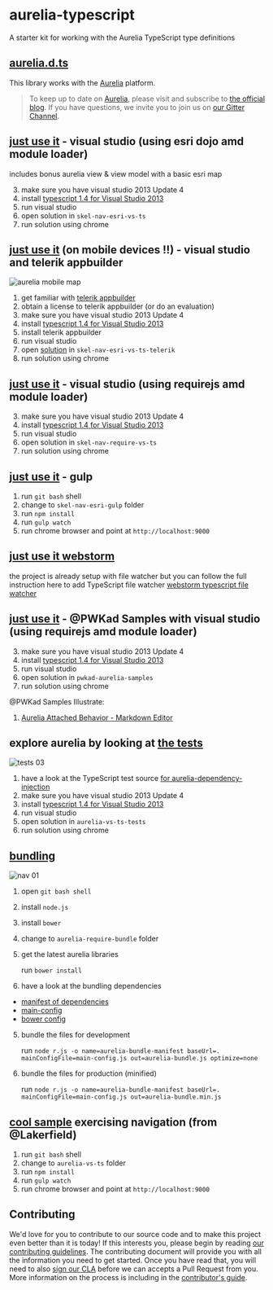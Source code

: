 # aurelia-typescript
A starter kit for working with the Aurelia TypeScript type definitions

## [aurelia.d.ts](https://github.com/cmichaelgraham/aurelia-typescript/blob/master/skel-nav-esri-vs-ts/skel-nav-esri-vs-ts/typings/aurelia/aurelia.d.ts)

This library works with the [Aurelia](http://www.aurelia.io/) platform.

> To keep up to date on [Aurelia](http://www.aurelia.io/), please visit and subscribe to [the official blog](http://blog.durandal.io/). If you have questions, we invite you to join us on [our Gitter Channel](https://gitter.im/aurelia/discuss).

## [just use it](https://github.com/cmichaelgraham/aurelia-typescript/tree/master/skel-nav-esri-vs-ts) - visual studio (using esri dojo amd module loader)

   includes bonus aurelia view & view model with a basic esri map
   
3. make sure you have visual studio 2013 Update 4
4. install [typescript 1.4 for Visual Studio 2013](https://visualstudiogallery.msdn.microsoft.com/2d42d8dc-e085-45eb-a30b-3f7d50d55304)
1. run visual studio
2. open solution in `skel-nav-esri-vs-ts`
3. run solution using chrome

## [just use it](https://github.com/cmichaelgraham/aurelia-typescript/tree/master/skel-nav-esri-vs-ts-telerik) (on mobile devices !!) - visual studio and telerik appbuilder

![aurelia mobile map](https://cloud.githubusercontent.com/assets/10272832/6097893/13ec4a94-af8b-11e4-84e0-3daf7ab9fdc7.png)

1. get familiar with [telerik appbuilder](http://www.telerik.com/appbuilder?gclid=CjwKEAiAxsymBRCegqiLzI7Q1S8SJADOgQrzc9xUVwF5CvDrJKjjjGyjeriPEDv8laO6TbxxascDaxoCnfHw_wcB)
2. obtain a license to telerik appbuilder (or do an evaluation)
3. make sure you have visual studio 2013 Update 4
4. install [typescript 1.4 for Visual Studio 2013](https://visualstudiogallery.msdn.microsoft.com/2d42d8dc-e085-45eb-a30b-3f7d50d55304)
5. install telerik appbuilder
6. run visual studio
7. open [solution](https://github.com/cmichaelgraham/aurelia-typescript/tree/master/skel-nav-esri-vs-ts-telerik) in `skel-nav-esri-vs-ts-telerik`
8. run solution using chrome

## [just use it](https://github.com/cmichaelgraham/aurelia-typescript/tree/master/skel-nav-require-vs-ts) - visual studio (using requirejs amd module loader)

3. make sure you have visual studio 2013 Update 4
4. install [typescript 1.4 for Visual Studio 2013](https://visualstudiogallery.msdn.microsoft.com/2d42d8dc-e085-45eb-a30b-3f7d50d55304)
1. run visual studio
2. open solution in `skel-nav-require-vs-ts`
3. run solution using chrome

## [just use it](https://github.com/cmichaelgraham/aurelia-typescript/tree/master/skel-nav-esri-gulp) - gulp

1. run `git bash` shell
2. change to `skel-nav-esri-gulp` folder
3. run `npm install`
4. run `gulp watch`
5. run chrome browser and point at `http://localhost:9000`

## [just use it webstorm](https://github.com/cmichaelgraham/aurelia-typescript/tree/master/skel-nav-require-webstorm-ts) 

the project is already setup with file watcher but you can follow the full instruction here to add TypeScript file watcher  [webstorm typescript file watcher](https://www.jetbrains.com/webstorm/help/typescript-support.html)
   
## [just use it](https://github.com/cmichaelgraham/aurelia-typescript/tree/master/pwkad-aurelia-samples) - @PWKad Samples with visual studio (using requirejs amd module loader)

3. make sure you have visual studio 2013 Update 4
4. install [typescript 1.4 for Visual Studio 2013](https://visualstudiogallery.msdn.microsoft.com/2d42d8dc-e085-45eb-a30b-3f7d50d55304)
1. run visual studio
2. open solution in `pwkad-aurelia-samples`
3. run solution using chrome

@PWKad Samples Illustrate:

1. [Aurelia Attached Behavior - Markdown Editor](https://github.com/cmichaelgraham/aurelia-typescript/tree/master/pwkad-aurelia-samples#markdown-editor--attached-behavior)
   
## explore aurelia by looking at [the tests](https://github.com/cmichaelgraham/aurelia-typescript/tree/master/aurelia-vs-ts-tests)

![tests 03](https://cloud.githubusercontent.com/assets/10272832/6097899/4042e1fc-af8b-11e4-8559-f93fa2bbea93.png)

1. have a look at the TypeScript test source [for aurelia-dependency-injection](https://github.com/cmichaelgraham/aurelia-typescript/blob/master/aurelia-vs-ts-tests/aurelia-vs-ts-tests/tests/dependency-injection-tests.ts)
3. make sure you have visual studio 2013 Update 4
4. install [typescript 1.4 for Visual Studio 2013](https://visualstudiogallery.msdn.microsoft.com/2d42d8dc-e085-45eb-a30b-3f7d50d55304)
1. run visual studio
2. open solution in `aurelia-vs-ts-tests`
3. run solution using chrome
   
## [bundling](https://github.com/cmichaelgraham/aurelia-typescript/tree/master/aurelia-require-bundle)

![nav 01](https://cloud.githubusercontent.com/assets/10272832/6092927/9595bd04-aeb0-11e4-9773-ea07da1e04af.png)

1. open `git bash shell`
2. install `node.js`
2. install `bower`
3. change to `aurelia-require-bundle` folder
3. get the latest aurelia libraries

   run `bower install`

4. have a look at the bundling dependencies

  * [manifest of dependencies](https://github.com/cmichaelgraham/aurelia-typescript/blob/master/aurelia-require-bundle/aurelia-bundle-manifest.js)
  * [main-config](https://github.com/cmichaelgraham/aurelia-typescript/blob/master/aurelia-require-bundle/main-config.js)
  * [bower config](https://github.com/cmichaelgraham/aurelia-typescript/blob/master/aurelia-require-bundle/bower.json)

5. bundle the files for development

   run `node r.js -o name=aurelia-bundle-manifest baseUrl=. mainConfigFile=main-config.js out=aurelia-bundle.js optimize=none`

6. bundle the files for production (minified)

   run `node r.js -o name=aurelia-bundle-manifest baseUrl=. mainConfigFile=main-config.js out=aurelia-bundle.min.js`

## [cool sample](https://github.com/cmichaelgraham/aurelia-typescript/tree/master/aurelia-vs-ts) exercising navigation (from @Lakerfield)

1. run `git bash` shell
2. change to `aurelia-vs-ts` folder
3. run `npm install`
4. run `gulp watch`
5. run chrome browser and point at `http://localhost:9000`

## Contributing

We'd love for you to contribute to our source code and to make this project even better than it is today! If this interests you, please begin by reading [our contributing guidelines](https://github.com/DurandalProject/about/blob/master/CONTRIBUTING.md). The contributing document will provide you with all the information you need to get started. Once you have read that, you will need to also [sign our CLA](http://goo.gl/forms/dI8QDDSyKR) before we can accepts a Pull Request from you. More information on the process is including in the [contributor's guide](https://github.com/DurandalProject/about/blob/master/CONTRIBUTING.md).
